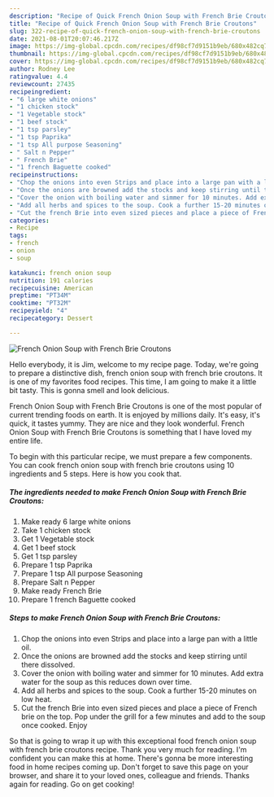 ```yaml
---
description: "Recipe of Quick French Onion Soup with French Brie Croutons"
title: "Recipe of Quick French Onion Soup with French Brie Croutons"
slug: 322-recipe-of-quick-french-onion-soup-with-french-brie-croutons
date: 2021-08-01T20:07:46.217Z
image: https://img-global.cpcdn.com/recipes/df98cf7d9151b9eb/680x482cq70/french-onion-soup-with-french-brie-croutons-recipe-main-photo.jpg
thumbnail: https://img-global.cpcdn.com/recipes/df98cf7d9151b9eb/680x482cq70/french-onion-soup-with-french-brie-croutons-recipe-main-photo.jpg
cover: https://img-global.cpcdn.com/recipes/df98cf7d9151b9eb/680x482cq70/french-onion-soup-with-french-brie-croutons-recipe-main-photo.jpg
author: Rodney Lee
ratingvalue: 4.4
reviewcount: 27435
recipeingredient:
- "6 large white onions"
- "1 chicken stock"
- "1 Vegetable stock"
- "1 beef stock"
- "1 tsp parsley"
- "1 tsp Paprika"
- "1 tsp All purpose Seasoning"
- " Salt n Pepper"
- " French Brie"
- "1 french Baguette cooked"
recipeinstructions:
- "Chop the onions into even Strips and place into a large pan with a little oil."
- "Once the onions are browned add the stocks and keep stirring until there dissolved."
- "Cover the onion with boiling water and simmer for 10 minutes. Add extra water for the soup as this reduces down over time."
- "Add all herbs and spices to the soup. Cook a further 15-20 minutes on low heat."
- "Cut the french Brie into even sized pieces and place a piece of French brie on the top. Pop under the grill for a few minutes and add to the soup once cooked. Enjoy"
categories:
- Recipe
tags:
- french
- onion
- soup

katakunci: french onion soup 
nutrition: 191 calories
recipecuisine: American
preptime: "PT34M"
cooktime: "PT32M"
recipeyield: "4"
recipecategory: Dessert

---
```



![French Onion Soup with French Brie Croutons](https://img-global.cpcdn.com/recipes/df98cf7d9151b9eb/680x482cq70/french-onion-soup-with-french-brie-croutons-recipe-main-photo.jpg)

Hello everybody, it is Jim, welcome to my recipe page. Today, we're going to prepare a distinctive dish, french onion soup with french brie croutons. It is one of my favorites food recipes. This time, I am going to make it a little bit tasty. This is gonna smell and look delicious.

French Onion Soup with French Brie Croutons is one of the most popular of current trending foods on earth. It is enjoyed by millions daily. It's easy, it's quick, it tastes yummy. They are nice and they look wonderful. French Onion Soup with French Brie Croutons is something that I have loved my entire life.




To begin with this particular recipe, we must prepare a few components. You can cook french onion soup with french brie croutons using 10 ingredients and 5 steps. Here is how you cook that.

<!--inarticleads1-->

##### The ingredients needed to make French Onion Soup with French Brie Croutons:

1. Make ready 6 large white onions
1. Take 1 chicken stock
1. Get 1 Vegetable stock
1. Get 1 beef stock
1. Get 1 tsp parsley
1. Prepare 1 tsp Paprika
1. Prepare 1 tsp All purpose Seasoning
1. Prepare  Salt n Pepper
1. Make ready  French Brie
1. Prepare 1 french Baguette cooked




<!--inarticleads2-->

##### Steps to make French Onion Soup with French Brie Croutons:

1. Chop the onions into even Strips and place into a large pan with a little oil.
1. Once the onions are browned add the stocks and keep stirring until there dissolved.
1. Cover the onion with boiling water and simmer for 10 minutes. Add extra water for the soup as this reduces down over time.
1. Add all herbs and spices to the soup. Cook a further 15-20 minutes on low heat.
1. Cut the french Brie into even sized pieces and place a piece of French brie on the top. Pop under the grill for a few minutes and add to the soup once cooked. Enjoy




So that is going to wrap it up with this exceptional food french onion soup with french brie croutons recipe. Thank you very much for reading. I'm confident you can make this at home. There's gonna be more interesting food in home recipes coming up. Don't forget to save this page on your browser, and share it to your loved ones, colleague and friends. Thanks again for reading. Go on get cooking!
